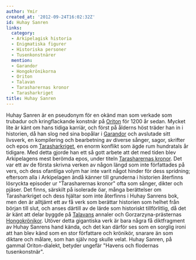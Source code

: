 ```yaml
---
author: Ymir
created_at: '2012-09-24T16:02:32Z'
id: Huhay Sanren
links:
  category:
  - Arkipelagisk historia
  - Enigmatiska figurer
  - Historiska personer
  - Tusenkonstnärer
  mention:
  - Garandor
  - Hongokrönikorna
  - Oriton
  - Talavan
  - Tarasharernas kronor
  - Tarasharkriget
title: Huhay Sanren
---
```


Huhay Sanren är en pseudonym för en okänd man som verkade som trubadur och kringflackande konstnär
på [Oriton] för 1200 år sedan. Mycket lite är känt om hans tidiga karriär, och först på ålderns höst
träder han in i historien, då han slog ned sina bopålar i [Garandor] och avslutade sitt livsverk, en
kompilering och bearbetning av diverse sånger, sagor, skrifter och epos om [Tarasharkriget], en
enorm konflikt som ägde rum hundratals år tidigare. Med detta gjorde han ett så gott arbete att det
med tiden blev Arkipelagens mest berömda epos, under titeln [Tarasharernas kronor]. Det var ett av
de första skrivna verken av någon längd som inte författades på vers, och dess ofantliga volym har
inte varit något hinder för dess spridning; eftersom alla i Arkipelagen ändå känner till grunderna i
historien återfinns lösryckta episoder ur "Tarasharernas kronor" ofta som sånger, dikter och pjäser.
Det finns, särskilt på isolerade öar, många berättelser om Tarasharkriget och dess hjältar som inte
återfinns i Huhay Sanrens bok, men den är alltjämt ett av få verk som berättar historien som helhet
från början till slut, och anses därtill av de lärde som historiskt tillförlitlig, då det är känt
att delar byggde på [Talavans] annaler och Gorzarzyna-prästernas [Hongokrönikor]. Utöver detta
gigantiska verk är bara några få diktfragment av Huhay Sanrens hand kända, och det kan därför ses
som en sorglig ironi att han blev känd som en stor författare och krönikör, snarare än som diktare
och målare, som han själv nog skulle velat. Huhay Sanren, på gammal Oriton-dialekt, betyder ungefär
"Havens och flodernas tusenkonstnär".

  [Oriton]: Oriton
  [Garandor]: Garandor
  [Tarasharkriget]: Tarasharkriget
  [Tarasharernas kronor]: Tarasharernas_kronor
  [Talavans]: Talavan
  [Hongokrönikor]: Hongokrönikorna